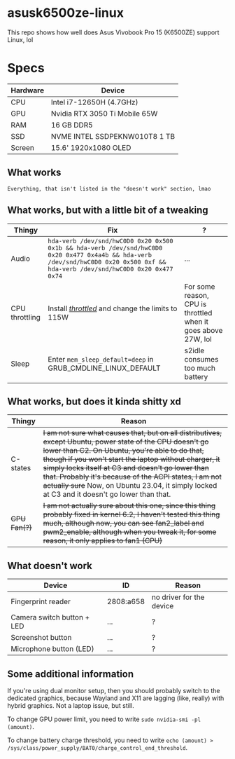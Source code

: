 # asusk6500ze-linux
This repo shows how well does Asus Vivobook Pro 15 (K6500ZE) support Linux, lol

# Specs
Hardware | Device
-------- | ------
CPU | Intel i7-12650H (4.7GHz)
GPU | Nvidia RTX 3050 Ti Mobile 65W
RAM | 16 GB DDR5
SSD | NVME INTEL SSDPEKNW010T8 1 TB
Screen | 15.6' 1920x1080 OLED

## What works
```Everything, that isn't listed in the "doesn't work" section, lmao```
## What works, but with a little bit of a tweaking
Thingy | Fix | ?
------ | --- | ---
Audio | ```hda-verb /dev/snd/hwC0D0 0x20 0x500 0x1b && hda-verb /dev/snd/hwC0D0 0x20 0x477 0x4a4b && hda-verb /dev/snd/hwC0D0 0x20 0x500 0xf && hda-verb /dev/snd/hwC0D0 0x20 0x477 0x74``` | ...
CPU throttling | Install [*throttled*](https://github.com/erpalma/throttled) and change the limits to 115W | For some reason, CPU is throttled when it goes above 27W, lol
Sleep | Enter ```mem_sleep_default=deep``` in GRUB_CMDLINE_LINUX_DEFAULT | s2idle consumes too much battery
## What works, but does it kinda shitty xd
Thingy | Reason
------ | ------
C-states | ~~I am not sure what causes that, but on all distributives, except Ubuntu, power state of the CPU doesn't go lower than C2. On Ubuntu, you're able to do that, though if you won't start the laptop without charger, it simply locks itself at C3 and doesn't go lower than that. Probably it's because of the ACPI states, I am not actually sure~~ Now, on Ubuntu 23.04, it simply locked at C3 and it doesn't go lower than that.
~~GPU Fan(?)~~ | ~~I am not actually sure about this one, since this thing probably fixed in kernel 6.2, I haven't tested this thing much, although now, you can see fan2_label and pwm2_enable, although when you tweak it, for some reason, it only applies to fan1 (CPU)~~
## What doesn't work
Device | ID | Reason
------ | -- | ------
Fingerprint reader | 2808:a658 | no driver for the device
Camera switch button + LED | ... | ?
Screenshot button | ... | ?
Microphone button (LED) | ... | ?
## Some additional information
If you're using dual monitor setup, then you should probably switch to the dedicated graphics, because Wayland and X11 are lagging (like, really) with hybrid graphics. Not a laptop issue, but still. 

To change GPU power limit, you need to write `sudo nvidia-smi -pl (amount)`.

To change battery charge threshold, you need to write ```echo (amount) > /sys/class/power_supply/BAT0/charge_control_end_threshold```.
